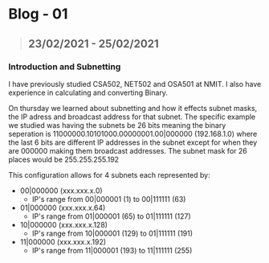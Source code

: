 # Blog - 01
> ## 23/02/2021 - 25/02/2021
### Introduction and Subnetting

I have previously studied CSA502, NET502 and OSA501 at NMIT.
I also have experience in calculating and converting Binary.

On thursday we learned about subnetting and how it effects subnet masks, the IP adress and broadcast address for that subnet.
The specific example we studied was having the subnets be 26 bits meaning the binary seperation is 11000000.10101000.00000001.00|000000 (192.168.1.0) where the last 6 bits are different IP addresses in the subnet except for when they are 000000 making them broadcast addresses. The subnet mask for 26 places would be 255.255.255.192

This configuration allows for 4 subnets each represented by:
- 00|000000 (xxx.xxx.x.0)
  - IP's range from 00|000001 (1) to 00|111111 (63)
- 01|000000 (xxx.xxx.x.64)
  - IP's range from 01|000001 (65) to 01|111111 (127)
- 10|000000 (xxx.xxx.x.128)
  - IP's range from 10|000001 (129) to 01|111111 (191)
- 11|000000 (xxx.xxx.x.192)
  - IP's range from 11|000001 (193) to 11|111111 (255)
